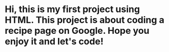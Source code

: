 # Hi, this is my first project using HTML. This project is about coding a recipe page on Google. Hope you enjoy it and let's code!